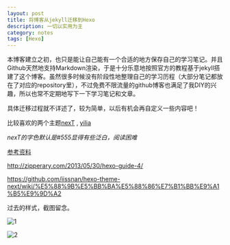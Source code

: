 ```yaml
---
layout: post
title: 将博客从jekyll迁移到Hexo
description: 一切以实用为主
category: notes
tags: [Hexo]
---
```


本博客建立之初，也只是能让自己能有一个合适的地方保存自己的学习笔记。并且Github天然地支持Markdown渲染，于是十分乐意地按照官方的教程基于jekyll搭建了这个博客。虽然很多时候没有阶段性地整理自己的学习历程（大部分笔记都放在了对应的repository里），不过免费不限流量的github博客也满足了我DIY的兴趣，所以也常不定期地写下一下学习笔记和文章。

具体迁移过程就不详述了，较为简单，以后有机会再自定义一些内容吧！

比较喜欢的两个主题[nexT](https://github.com/iissnan/hexo-theme-next) , [yilia](https://github.com/litten/hexo-theme-yilia)

*nexT的字色默认是\#555显得有些泛白，阅读困难*

[参考资料](http://www.zhihu.com/question/24422335/answer/46357100)

<http://zipperary.com/2013/05/30/hexo-guide-4/>

<https://github.com/iissnan/hexo-theme-next/wiki/%E5%88%9B%E5%BB%BA%E5%88%86%E7%B1%BB%E9%A1%B5%E9%9D%A2>

过去的样式，截图留念。

![1](/blog/images/1.jpg)

![2](/blog/images/2.jpg)